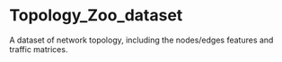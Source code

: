 # Topology_Zoo_dataset
A dataset of network topology, including the nodes/edges features and traffic matrices.
